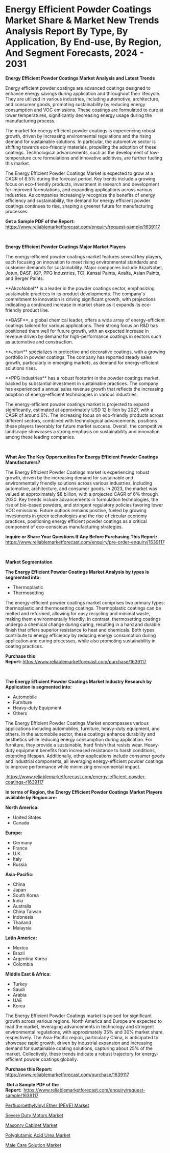 <p><h1>Energy Efficient Powder Coatings Market Share & Market New Trends Analysis Report By Type, By Application, By End-use, By Region, And Segment Forecasts, 2024 - 2031</h1></p><p><strong>Energy Efficient Powder Coatings Market Analysis and Latest Trends</strong></p>
<p><p>Energy efficient powder coatings are advanced coatings designed to enhance energy savings during application and throughout their lifecycle. They are utilized in various industries, including automotive, architecture, and consumer goods, promoting sustainability by reducing energy consumption and VOC emissions. These coatings are formulated to cure at lower temperatures, significantly decreasing energy usage during the manufacturing process.</p><p>The market for energy efficient powder coatings is experiencing robust growth, driven by increasing environmental regulations and the rising demand for sustainable solutions. In particular, the automotive sector is shifting towards eco-friendly materials, propelling the adoption of these coatings. Technological advancements, such as the development of low-temperature cure formulations and innovative additives, are further fueling this market.</p><p>The Energy Efficient Powder Coatings Market is expected to grow at a CAGR of 8.5% during the forecast period. Key trends include a growing focus on eco-friendly products, investment in research and development for improved formulations, and expanding applications across various industries. As companies increasingly recognize the benefits of energy efficiency and sustainability, the demand for energy efficient powder coatings continues to rise, shaping a greener future for manufacturing processes.</p></p>
<p><strong>Get a Sample PDF of the Report:&nbsp;</strong> <a href="https://www.reliablemarketforecast.com/enquiry/request-sample/1639117?utm_campaign=1437&utm_medium=2&utm_source=Github&utm_content=ia&utm_term=11102024&utm_id=energy-efficient-powder-coatings">https://www.reliablemarketforecast.com/enquiry/request-sample/1639117</a></p>
<p>&nbsp;</p>
<p><strong>Energy Efficient Powder Coatings Major Market Players</strong></p>
<p><p>The energy-efficient powder coatings market features several key players, each focusing on innovation to meet rising environmental standards and customer demands for sustainability. Major companies include AkzoNobel, Jotun, BASF, IGP, PPG Industries, TCI, Kansai Paints, Axalta, Asian Paints, and Berger Paints.</p><p>**AkzoNobel** is a leader in the powder coatings sector, emphasizing sustainable practices in its product developments. The company's commitment to innovation is driving significant growth, with projections indicating a continued increase in market share as it expands its eco-friendly product line.</p><p>**BASF**, a global chemical leader, offers a wide array of energy-efficient coatings tailored for various applications. Their strong focus on R&D has positioned them well for future growth, with an expected increase in revenue driven by demand for high-performance coatings in sectors such as automotive and construction.</p><p>**Jotun** specializes in protective and decorative coatings, with a growing portfolio in powder coatings. The company has reported steady sales growth, particularly in emerging markets, as demand for energy-efficient solutions rises.</p><p>**PPG Industries** has a robust footprint in the powder coatings market, backed by substantial investment in sustainable practices. The company has experienced a annual sales revenue growth that reflects the increasing adoption of energy-efficient technologies in various industries.</p><p>The energy-efficient powder coatings market is projected to expand significantly, estimated at approximately USD 12 billion by 2027, with a CAGR of around 6%. The increasing focus on eco-friendly products across different sectors, combined with technological advancements, positions these players favorably for future market success. Overall, the competitive landscape showcases a strong emphasis on sustainability and innovation among these leading companies.</p></p>
<p>&nbsp;</p>
<p><strong>What Are The Key Opportunities For Energy Efficient Powder Coatings Manufacturers?</strong></p>
<p><p>The Energy Efficient Powder Coatings market is experiencing robust growth, driven by the increasing demand for sustainable and environmentally friendly solutions across various industries, including automotive, architecture, and consumer goods. In 2023, the market was valued at approximately $8 billion, with a projected CAGR of 6% through 2030. Key trends include advancements in formulation technologies, the rise of bio-based powders, and stringent regulatory policies favoring lower VOC emissions. Future outlook remains positive, fueled by growing investments in green technologies and the rise of circular economy practices, positioning energy efficient powder coatings as a critical component of eco-conscious manufacturing strategies.</p></p>
<p><strong>Inquire or Share Your Questions If Any Before Purchasing This Report:</strong> <a href="https://www.reliablemarketforecast.com/enquiry/pre-order-enquiry/1639117?utm_campaign=1437&utm_medium=2&utm_source=Github&utm_content=ia&utm_term=11102024&utm_id=energy-efficient-powder-coatings">https://www.reliablemarketforecast.com/enquiry/pre-order-enquiry/1639117</a></p>
<p>&nbsp;</p>
<p><strong>Market Segmentation</strong></p>
<p><strong>The Energy Efficient Powder Coatings Market Analysis by types is segmented into:</strong></p>
<p><ul><li>Thermoplastic</li><li>Thermosetting</li></ul></p>
<p><p>The energy-efficient powder coatings market comprises two primary types: thermoplastic and thermosetting coatings. Thermoplastic coatings can be melted and reformed, allowing for easy recycling and minimal waste, making them environmentally friendly. In contrast, thermosetting coatings undergo a chemical change during curing, resulting in a hard and durable finish that offers superior resistance to heat and chemicals. Both types contribute to energy efficiency by reducing energy consumption during application and curing processes, while also promoting sustainability in coating practices.</p></p>
<p><strong>Purchase this Report:&nbsp;</strong><a href="https://www.reliablemarketforecast.com/purchase/1639117?utm_campaign=1437&utm_medium=2&utm_source=Github&utm_content=ia&utm_term=11102024&utm_id=energy-efficient-powder-coatings">https://www.reliablemarketforecast.com/purchase/1639117</a></p>
<p>&nbsp;</p>
<p><strong>The Energy Efficient Powder Coatings Market Industry Research by Application is segmented into:</strong></p>
<p><ul><li>Automobile</li><li>Furniture</li><li>Heavy-duty Equipment</li><li>Others</li></ul></p>
<p><p>The Energy Efficient Powder Coatings Market encompasses various applications including automobiles, furniture, heavy-duty equipment, and others. In the automobile sector, these coatings enhance durability and aesthetics while reducing energy consumption during application. For furniture, they provide a sustainable, hard finish that resists wear. Heavy-duty equipment benefits from increased resistance to harsh conditions, extending lifespan. Additionally, other applications include consumer goods and industrial components, all leveraging energy-efficient powder coatings to improve performance while minimizing environmental impact.</p></p>
<p><a href="https://www.reliablemarketforecast.com/energy-efficient-powder-coatings-r1639117?utm_campaign=1437&utm_medium=2&utm_source=Github&utm_content=ia&utm_term=11102024&utm_id=energy-efficient-powder-coatings">&nbsp;https://www.reliablemarketforecast.com/energy-efficient-powder-coatings-r1639117</a></p>
<p><strong>In terms of Region, the Energy Efficient Powder Coatings Market Players available by Region are:</strong></p>
<p>
    <p> <strong> North America: </strong>
        <ul>
            <li>United States</li>
            <li>Canada</li>
        </ul>
        </p> 
    <p> <strong> Europe: </strong>
        <ul>
            <li>Germany</li>
            <li>France</li>
            <li>U.K.</li>
            <li>Italy</li>
            <li>Russia</li>
        </ul>
        </p> 
    <p> <strong> Asia-Pacific: </strong>
        <ul>
            <li>China</li>
            <li>Japan</li>
            <li>South Korea</li>
            <li>India</li>
            <li>Australia</li>
            <li>China Taiwan</li>
            <li>Indonesia</li>
            <li>Thailand</li>
            <li>Malaysia</li>
        </ul>
        </p> 
    <p> <strong> Latin America: </strong>
        <ul>
            <li>Mexico</li>
            <li>Brazil</li>
            <li>Argentina Korea</li>
            <li>Colombia</li>
        </ul>
        </p> 
    <p> <strong> Middle East & Africa: </strong>
        <ul>
            <li>Turkey</li>
            <li>Saudi</li>
            <li>Arabia</li>
            <li>UAE</li>
            <li>Korea</li>
        </ul>
    </p>
    </p>
<p><p>The Energy Efficient Powder Coatings market is poised for significant growth across various regions. North America and Europe are expected to lead the market, leveraging advancements in technology and stringent environmental regulations, with approximately 35% and 30% market share, respectively. The Asia-Pacific region, particularly China, is anticipated to showcase rapid growth, driven by industrial expansion and increasing demand for sustainable coating solutions, capturing about 25% of the market. Collectively, these trends indicate a robust trajectory for energy-efficient powder coatings globally.</p></p>
<p><strong>Purchase this Report: </strong><a href="https://www.reliablemarketforecast.com/purchase/1639117?utm_campaign=1437&utm_medium=2&utm_source=Github&utm_content=ia&utm_term=11102024&utm_id=energy-efficient-powder-coatings">https://www.reliablemarketforecast.com/purchase/1639117</a></p>
<p>&nbsp;<strong>Get a Sample PDF of the Report:&nbsp;&nbsp;</strong><a href="https://www.reliablemarketforecast.com/enquiry/request-sample/1639117?utm_campaign=1437&utm_medium=2&utm_source=Github&utm_content=ia&utm_term=11102024&utm_id=energy-efficient-powder-coatings">https://www.reliablemarketforecast.com/enquiry/request-sample/1639117</a></p>
<p><strong></strong></p>
<p><p><a href="https://www.linkedin.com/pulse/perfluoroethylvinyl-ether-peve-revenue-growth-report-2024--o4wuc?utm_campaign=1437&utm_medium=2&utm_source=Github&utm_content=ia&utm_term=11102024&utm_id=energy-efficient-powder-coatings">Perfluoroethylvinyl Ether (PEVE) Market</a></p><p><a href="https://issuu.com/reportprime-2/docs/severe-duty-motors-market-size-2030_a6289c75d1128c?utm_campaign=1437&utm_medium=2&utm_source=Github&utm_content=ia&utm_term=11102024&utm_id=energy-efficient-powder-coatings">Severe Duty Motors Market</a></p><p><a href="https://github.com/cleora2ime/Market-Research-Report-List-1/blob/main/masonry-cabinet-market.md?utm_campaign=1437&utm_medium=2&utm_source=Github&utm_content=ia&utm_term=11102024&utm_id=energy-efficient-powder-coatings">Masonry Cabinet Market</a></p><p><a href="https://www.linkedin.com/pulse/polyglutamic-acid-urea-mosaic-piecing-together-global-market-ohpbe?utm_campaign=1437&utm_medium=2&utm_source=Github&utm_content=ia&utm_term=11102024&utm_id=energy-efficient-powder-coatings">Polyglutamic Acid Urea Market</a></p><p><a href="https://github.com/ellenqyqdyches/Market-Research-Report-List-1/blob/main/male-care-solution-market.md?utm_campaign=1437&utm_medium=2&utm_source=Github&utm_content=ia&utm_term=11102024&utm_id=energy-efficient-powder-coatings">Male Care Solution Market</a></p></p>